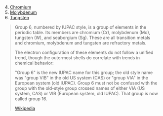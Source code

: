 
4) [Chromium](Group-06-Chromium/Chromium.md)
5) [Molybdenum](Group-06-Chromium/Molybdenum.md)
6) [Tungsten](Group-06-Chromium/Tungsten.md)


> Group 6, numbered by IUPAC style, is a group of elements in the periodic table. Its members are chromium (Cr), molybdenum (Mo), tungsten (W), and seaborgium (Sg). These are all transition metals and chromium, molybdenum and tungsten are refractory metals.
>
> The electron configuration of these elements do not follow a unified trend, though the outermost shells do correlate with trends in chemical behavior:
>
> "Group 6" is the new IUPAC name for this group; the old style name was "group VIB" in the old US system (CAS) or "group VIA" in the European system (old IUPAC). Group 6 must not be confused with the group with the old-style group crossed names of either VIA (US system, CAS) or VIB (European system, old IUPAC). That group is now called group 16.
>
> [Wikipedia](https://en.wikipedia.org/wiki/Group%206%20element)

